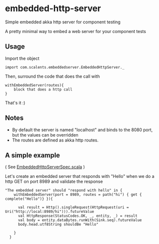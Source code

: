 # embedded-http-server
Simple embedded akka http server for component testing

A pretty minimal way to embed a web server for your component tests

## Usage

Import the object

    import com.scalents.embeddedserver.EmbeddedHttpServer._

Then, surround the code that does the call with

    withEmbeddedServer(routes){
        block that does a http call
    }


That's it :)

## Notes
 * By default the server is named "localhost" and binds to the 8080 port, but the values can be overridden
 * The routes are defined as akka http routes.

## A simple example

( See [EmbeddedHttpServerSpec.scala](./src/test/scala/com/scalents/embeddedserver/EmbeddedHttpServerSpec.scala) )

Let's create an embedded server that responds with "Hello" when we do a http GET on port 8989 and validate the response

    "The embedded server" should "respond with hello" in {
        withEmbeddedServer(port = 8989, routes = path("hi") { get { complete("Hello")} }){

          val result = Http().singleRequest(HttpRequest(uri = Uri("http://local:8989/hi"))).futureValue
          val HttpResponse(StatusCodes.OK, _, entity, _) = result
          val body = entity.dataBytes.runWith(Sink.seq).futureValue
          body.head.utf8String shouldBe "Hello"

        }
      }
